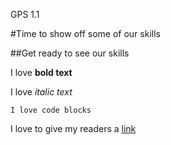 GPS 1.1

#Time to show off some of our skills

##Get ready to see our skills

I love **bold text**

I love *italic text*

``` 
I love code blocks
```

I love to give my readers a [link](http://www.livescience.com/25559-dragons.html)
